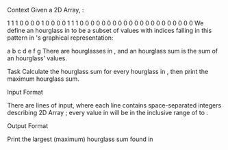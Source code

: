 Context
Given a  2D Array, :

1 1 1 0 0 0
0 1 0 0 0 0
1 1 1 0 0 0
0 0 0 0 0 0
0 0 0 0 0 0
0 0 0 0 0 0
We define an hourglass in  to be a subset of values with indices falling in this pattern in 's graphical representation:

a b c
  d
e f g
There are  hourglasses in , and an hourglass sum is the sum of an hourglass' values.

Task
Calculate the hourglass sum for every hourglass in , then print the maximum hourglass sum.

Input Format

There are  lines of input, where each line contains  space-separated integers describing 2D Array ; every value in  will be in the inclusive range of  to .



Output Format

Print the largest (maximum) hourglass sum found in 
